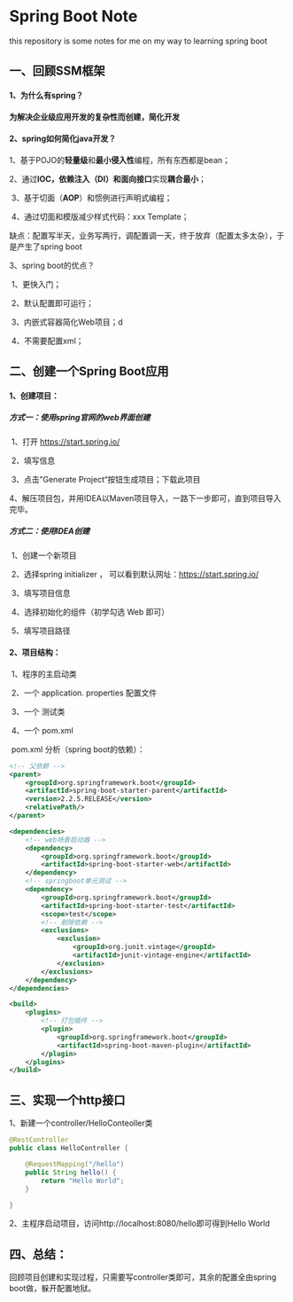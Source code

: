 # Spring Boot Note
this repository is some notes for me on my way to learning spring boot

## 一、回顾SSM框架

#### 1、为什么有spring？

**为解决企业级应用开发的复杂性而创建，简化开发**

#### 2、spring如何简化java开发？

​	1、基于POJO的**轻量级**和**最小侵入性**编程，所有东西都是bean；

​	2、通过**IOC，依赖注入（DI）和面向接口**实现**耦合最小**；

​	3、基于切面（**AOP**）和惯例进行声明式编程；

​	4、通过切面和模版减少样式代码：xxx Template；

缺点：配置写半天，业务写两行，调配置调一天，终于放弃（配置太多太杂），于是产生了spring boot

3、spring boot的优点？

​	1、更快入门；

​	2、默认配置即可运行；

​	3、内嵌式容器简化Web项目；d

​	4、不需要配置xml；

## 二、创建一个Spring Boot应用

#### 1、创建项目：

##### 	方式一：使用spring官网的web界面创建

​	1、打开  https://start.spring.io/

​	2、填写信息

​	3、点击”Generate Project“按钮生成项目；下载此项目

​	4、解压项目包，并用IDEA以Maven项目导入，一路下一步即可，直到项目导入完毕。

##### 方式二：使用IDEA创建

​	1、创建一个新项目

​	2、选择spring initializer ， 可以看到默认网址：https://start.spring.io/

​	3、填写项目信息

​	4、选择初始化的组件（初学勾选 Web 即可）

​	5、填写项目路径

#### 2、项目结构：

​	1、程序的主启动类

​	2、一个 application. properties 配置文件

​	3、一个 测试类

​	4、一个 pom.xml

​	pom.xml 分析（spring boot的依赖）：

```xml
<!-- 父依赖 -->
<parent>
    <groupId>org.springframework.boot</groupId>
    <artifactId>spring-boot-starter-parent</artifactId>
    <version>2.2.5.RELEASE</version>
    <relativePath/>
</parent>

<dependencies>
    <!-- web场景启动器 -->
    <dependency>
        <groupId>org.springframework.boot</groupId>
        <artifactId>spring-boot-starter-web</artifactId>
    </dependency>
    <!-- springboot单元测试 -->
    <dependency>
        <groupId>org.springframework.boot</groupId>
        <artifactId>spring-boot-starter-test</artifactId>
        <scope>test</scope>
        <!-- 剔除依赖 -->
        <exclusions>
            <exclusion>
                <groupId>org.junit.vintage</groupId>
                <artifactId>junit-vintage-engine</artifactId>
            </exclusion>
        </exclusions>
    </dependency>
</dependencies>

<build>
    <plugins>
        <!-- 打包插件 -->
        <plugin>
            <groupId>org.springframework.boot</groupId>
            <artifactId>spring-boot-maven-plugin</artifactId>
        </plugin>
    </plugins>
</build>
```

## 三、实现一个http接口

1、新建一个controller/HelloConteoller类

```java
@RestController
public class HelloController {

    @RequestMapping("/hello")
    public String hello() {
        return "Hello World";
    }
    
}
```

2、主程序启动项目，访问http://localhost:8080/hello即可得到Hello World

## 四、总结：

回顾项目创建和实现过程，只需要写controller类即可，其余的配置全由spring boot做，躲开配置地狱。

